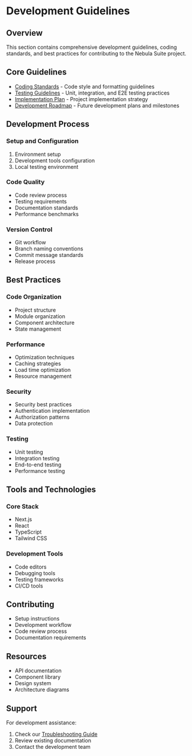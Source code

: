 # Development Guidelines

## Overview
This section contains comprehensive development guidelines, coding standards, and best practices for contributing to the Nebula Suite project.

## Core Guidelines
- [Coding Standards](./coding-standards.md) - Code style and formatting guidelines
- [Testing Guidelines](./testing.md) - Unit, integration, and E2E testing practices
- [Implementation Plan](./implementation_plan.md) - Project implementation strategy
- [Development Roadmap](./roadmap.md) - Future development plans and milestones

## Development Process

### Setup and Configuration
1. Environment setup
2. Development tools configuration
3. Local testing environment

### Code Quality
- Code review process
- Testing requirements
- Documentation standards
- Performance benchmarks

### Version Control
- Git workflow
- Branch naming conventions
- Commit message standards
- Release process

## Best Practices

### Code Organization
- Project structure
- Module organization
- Component architecture
- State management

### Performance
- Optimization techniques
- Caching strategies
- Load time optimization
- Resource management

### Security
- Security best practices
- Authentication implementation
- Authorization patterns
- Data protection

### Testing
- Unit testing
- Integration testing
- End-to-end testing
- Performance testing

## Tools and Technologies

### Core Stack
- Next.js
- React
- TypeScript
- Tailwind CSS

### Development Tools
- Code editors
- Debugging tools
- Testing frameworks
- CI/CD tools

## Contributing
- Setup instructions
- Development workflow
- Code review process
- Documentation requirements

## Resources
- API documentation
- Component library
- Design system
- Architecture diagrams

## Support
For development assistance:
1. Check our [Troubleshooting Guide](../user-guides/troubleshooting.md)
2. Review existing documentation
3. Contact the development team